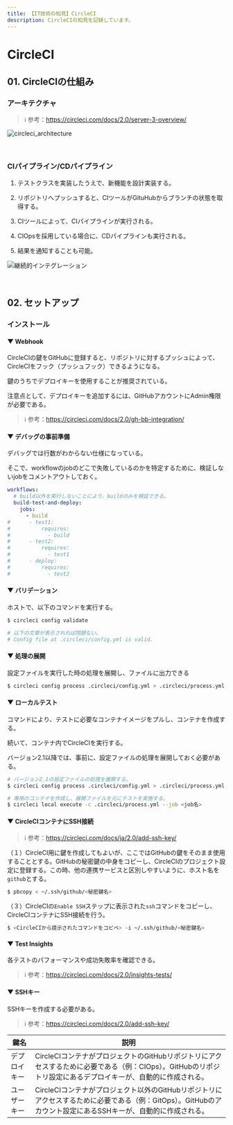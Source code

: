 ```yaml
---
title: 【IT技術の知見】CircleCI
description: CircleCIの知見を記録しています。
---
```


# CircleCI

## 01. CircleCIの仕組み

### アーキテクチャ

> ℹ️ 参考：https://circleci.com/docs/2.0/server-3-overview/

![circleci_architecture](https://raw.githubusercontent.com/hiroki-it/tech-notebook/master/images/circleci_architecture.png)

<br>

### CIパイプライン/CDパイプライン

1. テストクラスを実装したうえで、新機能を設計実装する。



2. リポジトリへプッシュすると、CIツールがGituHubからブランチの状態を取得する。



3. CIツールによって、CIパイプラインが実行される。



4. CIOpsを採用している場合に、CDパイプラインも実行される。



5. 結果を通知することも可能。



![継続的インテグレーション](https://raw.githubusercontent.com/hiroki-it/tech-notebook/master/images/継続的インテグレーション.png)

<br>

## 02. セットアップ

### インストール

#### ▼ Webhook

CircleCIの鍵をGitHubに登録すると、リポジトリに対するプッシュによって、CircleCIをフック（プッシュフック）できるようになる。

鍵のうちでデプロイキーを使用することが推奨されている。

注意点として、デプロイキーを追加するには、GitHubアカウントにAdmin権限が必要である。



> ℹ️ 参考：https://circleci.com/docs/2.0/gh-bb-integration/

#### ▼ デバッグの事前準備

デバッグでは行数がわからない仕様になっている。

そこで、workflowのjobのどこで失敗しているのかを特定するために、検証しないjobをコメントアウトしておく。



```yaml
workflows:
  # build以外を実行しないことにより、buildのみを検証できる。
  build-test-and-deploy:
    jobs:
      - build
#      - test1:
#          requires:
#            - build
#      - test2:
#          requires:
#            - test1
#      - deploy:
#          requires:
#            - test2
```

#### ▼ バリデーション

ホストで、以下のコマンドを実行する。



```bash
$ circleci config validate

# 以下の文章が表示されれば問題ない。
# Config file at .circleci/config.yml is valid.
```

#### ▼ 処理の展開

設定ファイルを実行した時の処理を展開し、ファイルに出力できる

```bash
$ circleci config process .circleci/config.yml > .circleci/process.yml
```

#### ▼ ローカルテスト

コマンドにより、テストに必要なコンテナイメージをプルし、コンテナを作成する。

続いて、コンテナ内でCircleCIを実行する。

バージョン2.1以降では、事前に、設定ファイルの処理を展開しておく必要がある。



```bash
# バージョン2.1の設定ファイルの処理を展開する。
$ circleci config process .circleci/config.yml > .circleci/process.yml

# 専用のコンテナを作成し、展開ファイルを元にテストを実施する。
$ circleci local execute -c .circleci/process.yml --job <job名>
```

#### ▼ CircleCIコンテナにSSH接続

> ℹ️ 参考：https://circleci.com/docs/ja/2.0/add-ssh-key/

（１）CircleCI用に鍵を作成してもよいが、ここではGitHubの鍵をそのまま使用することとする。GitHubの秘密鍵の中身をコピーし、CircleCIのプロジェクト設定に登録する。この時、他の連携サービスと区別しやすいように、ホスト名を```github```とする。

```bash
$ pbcopy < ~/.ssh/github/<秘密鍵名>
```

（３）CircleCIの```Enable SSH```ステップに表示された```ssh```コマンドをコピーし、CircleCIコンテナにSSH接続を行う。

```bash
$ <CircleCIから提示されたコマンドをコピペ> -i ~/.ssh/github/<秘密鍵名>
```

#### ▼ Test Insights

各テストのパフォーマンスや成功失敗率を確認できる。



> ℹ️ 参考：https://circleci.com/docs/2.0/insights-tests/

#### ▼ SSHキー

SSHキーを作成する必要がある。



> ℹ️ 参考：https://circleci.com/docs/2.0/add-ssh-key/

| 鍵名   | 説明                                                                                                      |
|--------|---------------------------------------------------------------------------------------------------------|
| デプロイキー | CircleCIコンテナがプロジェクトのGitHubリポジトリにアクセスするために必要である（例：CIOps）。GitHubのリポジトリ設定にあるデプロイキーが、自動的に作成される。     |
| ユーザーキー | CircleCIコンテナがプロジェクト以外のGitHubリポジトリにアクセスするために必要である（例：GitOps）。GitHubのアカウント設定にあるSSHキーが、自動的に作成される。 |

<br>

